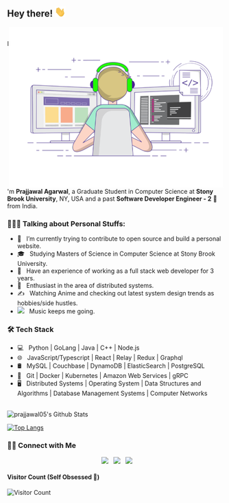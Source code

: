<h2> Hey there! <img src="https://github.com/prajjawal05/prajjawal05/blob/main/wave.gif" width="25"></h2>
<img align="right" alt="GIF" src="https://raw.githubusercontent.com/prajjawal05/prajjawal05/main/gif3.gif" width="500"/>

<br />

I'm **Prajjawal Agarwal**, a Graduate Student in Computer Science at **Stony Brook University**, NY, USA and a past **Software Developer Engineer - 2** 🚀 from India.
<br />

<h3> 👨🏻‍💻 Talking about Personal Stuffs: </h3>

- 🔭 &nbsp; I’m currently trying to contribute to open source and build a personal website.
- 🎓 &nbsp; Studying Masters of Science in Computer Science at Stony Brook University.
- 💼 &nbsp; Have an experience of working as a full stack web developer for 3 years.
- 🌱 &nbsp; Enthusiast in the area of distributed systems.
- ✍️ &nbsp; Watching Anime and checking out latest system design trends as hobbies/side hustles.
- <img src="https://cdn3.emoji.gg/emojis/SpotifyLogo.png" width="25"></h2> &nbsp; Music keeps me going.

<h3>🛠 Tech Stack</h3>

- 💻 &nbsp; Python | GoLang | Java | C++ | Node.js
- 🌐 &nbsp; JavaScript/Typescript | React | Relay | Redux | Graphql
- 🛢 &nbsp; MySQL | Couchbase | DynamoDB | ElasticSearch | PostgreSQL
- 🔧 &nbsp; Git | Docker | Kubernetes | Amazon Web Services | gRPC
- 🖥 &nbsp; Distributed Systems | Operating System | Data Structures and Algorithms | Database Management Systems | Computer Networks

<br>

<img align="center" src="https://github-readme-stats.vercel.app/api?username=prajjawal05&include_all_commits=true&count_private=true&show_icons=true&line_height=20&title_color=7A7ADB&icon_color=2234AE&text_color=D3D3D3&bg_color=0,000000,130F40" alt="prajjawal05's Github Stats">

</br>

[![Top Langs](https://github-readme-stats.vercel.app/api/top-langs/?username=prajjawal05&layout=compact&text_color=daf7dc&bg_color=151515)](https://github.com/prajjawal05/github-readme-stats)


<h3> 🤝🏻 Connect with Me </h3>

<p align="center">
&nbsp; <a href="https://www.linkedin.com/in/prajjawal05/" target="_blank" rel="noopener noreferrer"><img src="https://img.icons8.com/plasticine/100/000000/linkedin.png" width="50" /></a>
&nbsp; <a href="mailto:prajjawalagarwal@gmail.com" target="_blank" rel="noopener noreferrer"><img src="https://img.icons8.com/plasticine/100/000000/gmail.png"  width="50" /></a>
&nbsp; <a href="https://www.instagram.com/prajjawal05/" target="_blank" rel="noopener noreferrer"><img src="https://img.icons8.com/plasticine/100/000000/instagram-new.png" width="50" /></a>  
</p>

#### **Visitor Count** (Self Obsessed 🙈)
 ![Visitor Count](https://profile-counter.glitch.me/{prajjawal05}/count.svg)

